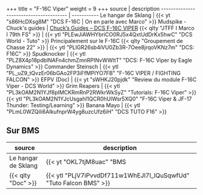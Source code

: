+++
title = "F-16C Viper"
weight = 9
+++
source                                  | description
--------------------------------------- | -----------
Le hangar de Sklang                     | {{< yt "s86HcDXsg8M" "DCS F-16C | On en parle avec Marco" >}}
Mudspike - Chuck's guides               | [Chuck’s Guides – DCS F-16C VIPER](https://www.mudspike.com/chucks-guides-dcs-f-16c-viper/)
{{< qlty "JTFF I Marco I 79th FS" >}}   | {{< ytl "PLEwJiAWHYbriCO0RJ5x4QxtUdDrKx5hwC" "DCS World - Tuto" >}} Principalement sur le F-16C
{{< qlty "Groupement de Chasse 22" >}}  | {{< ytl "PLIGR26sb4iVU0Zb3R-7Oee8jrqoVKNz7m" "DCS: F16C" >}}
Spudknocker                             | {{< ytl "PLZ8X4p18pdblNAFn4chmZmnRPINvWWItT" "DCS: F-16C Viper by Eagle Dynamics" >}}
Commander Steinsch                      | {{< ytl "PL_uZ9_tQvzEr06bGAo2FP3iFfMPIYO7FB" "F-16C VIPER / FIGHTING FALCON" >}}
EFPV (Doc)                              | {{< yt "sWHKJ20pjdk" "Review du module F-16C Viper - DCS World" >}}
Grim Reapers                            | {{< ytl "PL3kOAM2N1YJf8pIMCKRmRnP2RWkrWkSyZ" "Tutorials: F-16C Viper" >}}<br />{{< ytl "PL3kOAM2N1YJcUsgahl1QCR0hUlWsr5XQ0" "F-16C Viper & JF-17 Thunder: Testing/Learning" >}}
Banana Mayo                             | {{< ytl "PLmL0WZQili6AIkufnprW4yg8uzcUfz6iH" "DCS TUTO F16" >}}

## Sur BMS
source                    | description
------------------------- | -----------
Le hangar de Sklang       | {{< yt "OKL7tjM8uac" "BMS | F-16 | On en parle avec Mav-JP | Hors-série" >}}
{{< qlty "Doc" >}}        | {{< ytl "PLjV7iPvvdDf711w1WhEJl7I_lQuSqwfUd" "Tuto Falcon BMS" >}}

